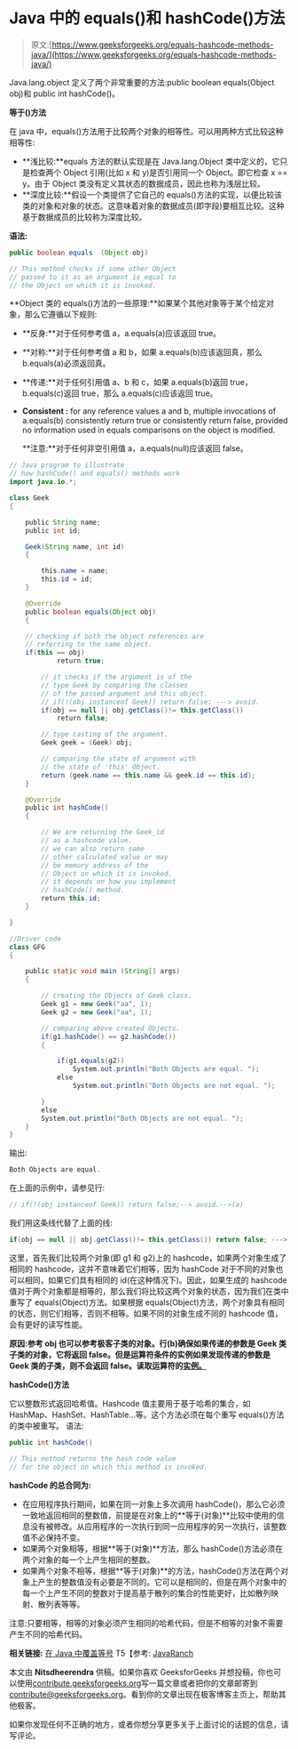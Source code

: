 # Java 中的 equals()和 hashCode()方法

> 原文:[https://www.geeksforgeeks.org/equals-hashcode-methods-java/](https://www.geeksforgeeks.org/equals-hashcode-methods-java/)

Java.lang.object 定义了两个非常重要的方法:public boolean equals(Object obj)和 public int hashCode()。

**等于()方法**

在 java 中，equals()方法用于比较两个对象的相等性。可以用两种方式比较这种相等性:

*   **浅比较:**equals 方法的默认实现是在 Java.lang.Object 类中定义的，它只是检查两个 Object 引用(比如 x 和 y)是否引用同一个 Object。即它检查 x == y。由于 Object 类没有定义其状态的数据成员，因此也称为浅层比较。
*   **深度比较:**假设一个类提供了它自己的 equals()方法的实现，以便比较该类的对象和对象的状态。这意味着对象的数据成员(即字段)要相互比较。这种基于数据成员的比较称为深度比较。

**语法:**

```java
public boolean equals  (Object obj)

// This method checks if some other Object
// passed to it as an argument is equal to 
// the Object on which it is invoked.

```

**Object 类的 equals()方法的一些原理:**如果某个其他对象等于某个给定对象，那么它遵循以下规则:

*   **反身:**对于任何参考值 a，a.equals(a)应该返回 true。
*   **对称:**对于任何参考值 a 和 b，如果 a.equals(b)应该返回真，那么 b.equals(a)必须返回真。
*   **传递:**对于任何引用值 a、b 和 c，如果 a.equals(b)返回 true，b.equals(c)返回 true，那么 a.equals(c)应该返回 true。
*   **Consistent :** for any reference values a and b, multiple invocations of a.equals(b) consistently return true or consistently return false, provided no information used in equals comparisons on the object is modified.

    **注意:**对于任何非空引用值 a，a.equals(null)应该返回 false。

```java
// Java program to illustrate 
// how hashCode() and equals() methods work
import java.io.*;

class Geek 
{

    public String name;
    public int id;

    Geek(String name, int id) 
    {

        this.name = name;
        this.id = id;
    }

    @Override
    public boolean equals(Object obj)
    {

    // checking if both the object references are 
    // referring to the same object.
    if(this == obj)
            return true;

        // it checks if the argument is of the 
        // type Geek by comparing the classes 
        // of the passed argument and this object.
        // if(!(obj instanceof Geek)) return false; ---> avoid.
        if(obj == null || obj.getClass()!= this.getClass())
            return false;

        // type casting of the argument. 
        Geek geek = (Geek) obj;

        // comparing the state of argument with 
        // the state of 'this' Object.
        return (geek.name == this.name && geek.id == this.id);
    }

    @Override
    public int hashCode()
    {

        // We are returning the Geek_id 
        // as a hashcode value.
        // we can also return some 
        // other calculated value or may
        // be memory address of the 
        // Object on which it is invoked. 
        // it depends on how you implement 
        // hashCode() method.
        return this.id;
    }

}

//Driver code
class GFG
{

    public static void main (String[] args)
    {

        // creating the Objects of Geek class.
        Geek g1 = new Geek("aa", 1);
        Geek g2 = new Geek("aa", 1);

        // comparing above created Objects.
        if(g1.hashCode() == g2.hashCode())
        {

            if(g1.equals(g2))
                System.out.println("Both Objects are equal. ");
            else
                System.out.println("Both Objects are not equal. ");

        }
        else
        System.out.println("Both Objects are not equal. "); 
    } 
}
```

输出:

```java
Both Objects are equal.

```

在上面的示例中，请参见行:

```java
// if(!(obj instanceof Geek)) return false;--> avoid.-->(a)
```

我们用这条线代替了上面的线:

```java
if(obj == null || obj.getClass()!= this.getClass()) return false; --->(y)
```

这里，首先我们比较两个对象(即 g1 和 g2)上的 hashcode，如果两个对象生成了相同的 hashcode，这并不意味着它们相等，因为 hashCode 对于不同的对象也可以相同，如果它们具有相同的 id(在这种情况下)。因此，如果生成的 hashcode 值对于两个对象都是相等的，那么我们将比较这两个对象的状态，因为我们在类中重写了 equals(Object)方法。如果根据 equals(Object)方法，两个对象具有相同的状态，则它们相等，否则不相等。如果不同的对象生成不同的 hashcode 值，会有更好的读写性能。

**原因:**参考 **obj** 也可以参考极客子类的对象。行(b)确保如果传递的参数是 Geek 类子类的对象，它将返回 false。但是运算符条件的**实例如果发现传递的参数是 Geek 类的子类，则不会返回 false。读取运算符的[实例。](https://www.geeksforgeeks.org/java-instanceof-and-its-applications/)**

**hashCode()方法**

它以整数形式返回哈希值。Hashcode 值主要用于基于哈希的集合，如 HashMap、HashSet、HashTable…等。这个方法必须在每个重写 equals()方法的类中被重写。
语法:

```java
public int hashCode()

// This method returns the hash code value 
// for the object on which this method is invoked.

```

**hashCode 的总合同为:**

*   在应用程序执行期间，如果在同一对象上多次调用 hashCode()，那么它必须一致地返回相同的整数值，前提是在对象上的**等于(对象)**比较中使用的信息没有被修改。从应用程序的一次执行到同一应用程序的另一次执行，该整数值不必保持不变。
*   如果两个对象相等，根据**等于(对象)**方法，那么 hashCode()方法必须在两个对象的每一个上产生相同的整数。
*   如果两个对象不相等，根据**等于(对象)**的方法，hashCode()方法在两个对象上产生的整数值没有必要是不同的。它可以是相同的，但是在两个对象中的每一个上产生不同的整数对于提高基于散列的集合的性能更好，比如散列映射、散列表等等。

注意:只要相等，相等的对象必须产生相同的哈希代码，但是不相等的对象不需要产生不同的哈希代码。

**相关链接:** [在 Java 中覆盖等号](https://www.geeksforgeeks.org/overriding-equals-method-in-java/)
T5【参考: [JavaRanch](http://www.javaranch.com/journal/2002/10/equalhash.html)

本文由 **Nitsdheerendra** 供稿。如果你喜欢 GeeksforGeeks 并想投稿，你也可以使用[contribute.geeksforgeeks.org](http://www.contribute.geeksforgeeks.org)写一篇文章或者把你的文章邮寄到 contribute@geeksforgeeks.org。看到你的文章出现在极客博客主页上，帮助其他极客。

如果你发现任何不正确的地方，或者你想分享更多关于上面讨论的话题的信息，请写评论。